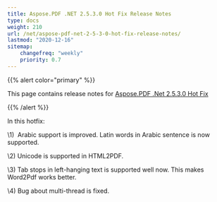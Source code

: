 ```yaml
---
title: Aspose.PDF .NET 2.5.3.0 Hot Fix Release Notes
type: docs
weight: 210
url: /net/aspose-pdf-net-2-5-3-0-hot-fix-release-notes/
lastmod: "2020-12-16"
sitemap:
    changefreq: "weekly"
    priority: 0.7
---
```


{{% alert color="primary" %}} 

This page contains release notes for [Aspose.PDF .Net 2.5.3.0 Hot Fix](http://www.aspose.com/downloads/pdf/net/new-releases/aspose.pdf-.net-2.5.3.0-hot-fix/)

{{% /alert %}} 

In this hotfix:

\1)  Arabic support is improved. Latin words in Arabic sentence is now supported.

\2) Unicode is supported in HTML2PDF.

\3) Tab stops in left-hanging text is supported well now. This makes Word2Pdf works better.

\4) Bug about multi-thread is fixed.
